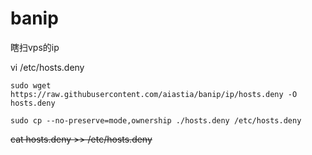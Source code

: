 # banip
瞎扫vps的ip

vi /etc/hosts.deny
````
sudo wget https://raw.githubusercontent.com/aiastia/banip/ip/hosts.deny -O hosts.deny 
````

````
sudo cp --no-preserve=mode,ownership ./hosts.deny /etc/hosts.deny
````

~~cat hosts.deny >> /etc/hosts.deny~~






